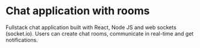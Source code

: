 # Chat application with rooms

Fullstack chat application built with React, Node JS and web sockets (socket.io).
Users can create chat rooms, communicate in real-time and get notifications.